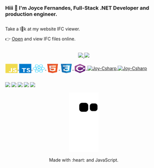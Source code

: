 ###  Hiii 👋 I'm Joyce Fernandes, Full-Stack .NET Developer and production engineer.

##
 Take a l👀k at my website IFC viewer.
 
 👉 <a href="https://joyce-ifcjs.com/">Open</a> and view IFC files online.  
##
<div align="center">
  <a href="https://github.com/Joyce-Fernandes">
  <img height="180em" src="https://github-readme-stats.vercel.app/api?username=Joyce-Fernandes&show_icons=true&theme=dracula&include_all_commits=true&count_private=true"/>
  <img height="180em" src="https://github-readme-stats.vercel.app/api/top-langs/?username=Joyce-Fernandes&layout=compact&langs_count=7&theme=dracula"/>
</div>
 <div style="display: inline_block"><br>
  <img align="center" alt="Joy-Js" height="30" width="40" src="https://raw.githubusercontent.com/devicons/devicon/master/icons/javascript/javascript-plain.svg">
  <img align="center" alt="Joy-Ts" height="30" width="40" src="https://raw.githubusercontent.com/devicons/devicon/master/icons/typescript/typescript-plain.svg">
  <img align="center" alt="Joy-React" height="30" width="40" src="https://raw.githubusercontent.com/devicons/devicon/master/icons/react/react-original.svg">
  <img align="center" alt="Joy-HTML" height="30" width="40" src="https://raw.githubusercontent.com/devicons/devicon/master/icons/html5/html5-original.svg">
  <img align="center" alt="Joy-CSS" height="30" width="40" src="https://raw.githubusercontent.com/devicons/devicon/master/icons/css3/css3-original.svg">
  <img align="center" alt="Joy-Csharp" height="30" width="40" src="https://raw.githubusercontent.com/devicons/devicon/master/icons/csharp/csharp-original.svg">
   <img align="center" alt="Joy-Csharp" height="30" width="40" src="https://cdn.jsdelivr.net/gh/devicons/devicon/icons/angularjs/angularjs-original.svg">
   <img align="center" alt="Joy-Csharp" height="30" width="40" src="https://th.bing.com/th/id/R.7a9f8343bf349b57a42cb162e8db1234?rik=58vTfrj%2fR2n2jQ&pid=ImgRaw&r=0">
</div> 
  
  
  ##
  
  <div>
 <a href="https://discord.com/channels/Joyce%20Fernandes#8656" target="_blank"><img src="https://img.shields.io/badge/Discord-7289DA?style=for-the-badge&logo=discord&logoColor=white" target="_blank"></a> 
  <a href = "mailto:joyce.f.silva@hotmail.com"><img src="https://img.shields.io/badge/-Hotmail-%23333?style=for-the-badge&logo=hotmail&logoColor=white" target="_blank"></a>
  <a href="https://www.linkedin.com/in/joyce-fernandes-da-silva/" target="_blank"><img src="https://img.shields.io/badge/-LinkedIn-%230077B5?style=for-the-badge&logo=linkedin&logoColor=white" target="_blank"></a>  
     <a href="https://www.youtube.com/channel/UCKVbD3cXHsVOSLInM7xgDJg" target="_blank"><img src="https://img.shields.io/badge/YouTube-red?style=for-the-badge&logo=youtube&logoColor=white" target="_blank"></a> 
     <a href="https://twitter.com/Joycef171" target="_blank"><img src="https://img.shields.io/badge/Twitter-blue?style=for-the-badge&logo=twitter&logoColor=white"_blank"></a> 
  
 <div align="center">
  
  ![Snake animation](https://github.com/Joyce-Fernandes/Joyce-Fernandes/blob/output/github-contribution-grid-snake.svg)
  
</div>

<div align="center">
  <p>Made with :heart: and JavaScript.</p>
  
</div>
  </div>       

